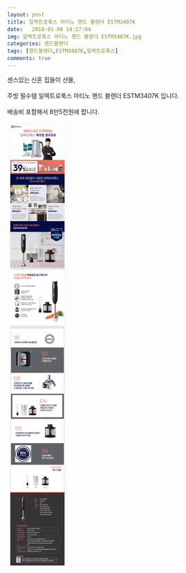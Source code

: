 ```yaml
---
layout: post
title: 일렉트로룩스 마티노 핸드 블렌더 ESTM3407K
date:   2018-01-08 14:27:04
img: 일렉트로룩스 마티노 핸드 블렌더 ESTM3407K.jpg
categories: 핸드블렌더
tags: [핸드블렌더,ESTM3407K,일렉트로룩스]
comments: true
---
```




센스있는 신혼 집들이 선물, 
<br><br>
주방 필수템 일렉트로룩스 마티노 핸드 블렌더 ESTM3407K 입니다. 
<br><br>
배송비 포함해서 8만5천원에 팝니다.
<br><br>
<img class="image" src="/images/일렉트로룩스 마티노 핸드 블렌더 ESTM3407K2.png" alt="일렉트로룩스 마티노 핸드 블렌더 ESTM3407K"/>